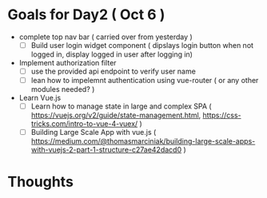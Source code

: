

# Goals for Day2 ( Oct 6 )

- complete top nav bar ( carried over from yesterday )
    - [ ] Build user login widget component ( dipslays login button when not logged in, display logged in user after logging in)
- Implement authorization filter
    - [ ] use the provided api endpoint to verify user name
    - [ ] lean how to impelemnt authentication using vue-router ( or any other modules needed? )
- Learn Vue.js 
    - [ ] Learn how to manage state in large and complex SPA ( https://vuejs.org/v2/guide/state-management.html, https://css-tricks.com/intro-to-vue-4-vuex/ )
    - [ ] Building Large Scale App with vue.js ( https://medium.com/@thomasmarciniak/building-large-scale-apps-with-vuejs-2-part-1-structure-c27ae42dacd0 )

# Thoughts 